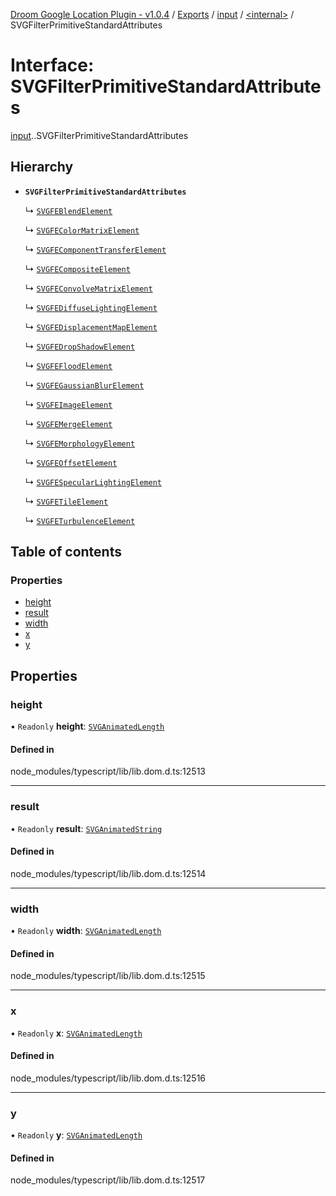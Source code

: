 [Droom Google Location Plugin - v1.0.4](../README.md) / [Exports](../modules.md) / [input](../modules/input.md) / [<internal\>](../modules/input._internal_.md) / SVGFilterPrimitiveStandardAttributes

# Interface: SVGFilterPrimitiveStandardAttributes

[input](../modules/input.md).[<internal>](../modules/input._internal_.md).SVGFilterPrimitiveStandardAttributes

## Hierarchy

- **`SVGFilterPrimitiveStandardAttributes`**

  ↳ [`SVGFEBlendElement`](input._internal_.SVGFEBlendElement.md)

  ↳ [`SVGFEColorMatrixElement`](input._internal_.SVGFEColorMatrixElement.md)

  ↳ [`SVGFEComponentTransferElement`](input._internal_.SVGFEComponentTransferElement.md)

  ↳ [`SVGFECompositeElement`](input._internal_.SVGFECompositeElement.md)

  ↳ [`SVGFEConvolveMatrixElement`](input._internal_.SVGFEConvolveMatrixElement.md)

  ↳ [`SVGFEDiffuseLightingElement`](input._internal_.SVGFEDiffuseLightingElement.md)

  ↳ [`SVGFEDisplacementMapElement`](input._internal_.SVGFEDisplacementMapElement.md)

  ↳ [`SVGFEDropShadowElement`](input._internal_.SVGFEDropShadowElement.md)

  ↳ [`SVGFEFloodElement`](input._internal_.SVGFEFloodElement.md)

  ↳ [`SVGFEGaussianBlurElement`](input._internal_.SVGFEGaussianBlurElement.md)

  ↳ [`SVGFEImageElement`](input._internal_.SVGFEImageElement.md)

  ↳ [`SVGFEMergeElement`](input._internal_.SVGFEMergeElement.md)

  ↳ [`SVGFEMorphologyElement`](input._internal_.SVGFEMorphologyElement.md)

  ↳ [`SVGFEOffsetElement`](input._internal_.SVGFEOffsetElement.md)

  ↳ [`SVGFESpecularLightingElement`](input._internal_.SVGFESpecularLightingElement.md)

  ↳ [`SVGFETileElement`](input._internal_.SVGFETileElement.md)

  ↳ [`SVGFETurbulenceElement`](input._internal_.SVGFETurbulenceElement.md)

## Table of contents

### Properties

- [height](input._internal_.SVGFilterPrimitiveStandardAttributes.md#height)
- [result](input._internal_.SVGFilterPrimitiveStandardAttributes.md#result)
- [width](input._internal_.SVGFilterPrimitiveStandardAttributes.md#width)
- [x](input._internal_.SVGFilterPrimitiveStandardAttributes.md#x)
- [y](input._internal_.SVGFilterPrimitiveStandardAttributes.md#y)

## Properties

### height

• `Readonly` **height**: [`SVGAnimatedLength`](../modules/input._internal_.md#svganimatedlength)

#### Defined in

node_modules/typescript/lib/lib.dom.d.ts:12513

___

### result

• `Readonly` **result**: [`SVGAnimatedString`](../modules/input._internal_.md#svganimatedstring)

#### Defined in

node_modules/typescript/lib/lib.dom.d.ts:12514

___

### width

• `Readonly` **width**: [`SVGAnimatedLength`](../modules/input._internal_.md#svganimatedlength)

#### Defined in

node_modules/typescript/lib/lib.dom.d.ts:12515

___

### x

• `Readonly` **x**: [`SVGAnimatedLength`](../modules/input._internal_.md#svganimatedlength)

#### Defined in

node_modules/typescript/lib/lib.dom.d.ts:12516

___

### y

• `Readonly` **y**: [`SVGAnimatedLength`](../modules/input._internal_.md#svganimatedlength)

#### Defined in

node_modules/typescript/lib/lib.dom.d.ts:12517
